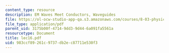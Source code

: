 ```yaml
---
content_type: resource
description: EM Waves Meet Conductors, Waveguides
file: https://ol-ocw-studio-app-qa.s3.amazonaws.com/courses/8-03-physics-iii-spring-2003/983ccf89261c9737db2ec87711e530f3_lec16.pdf
file_type: application/pdf
parent_uid: 3175b00f-4714-9dd3-9d44-6a091fa5561a
resourcetype: Document
title: lec16.pdf
uid: 983ccf89-261c-9737-db2e-c87711e530f3
---
```

